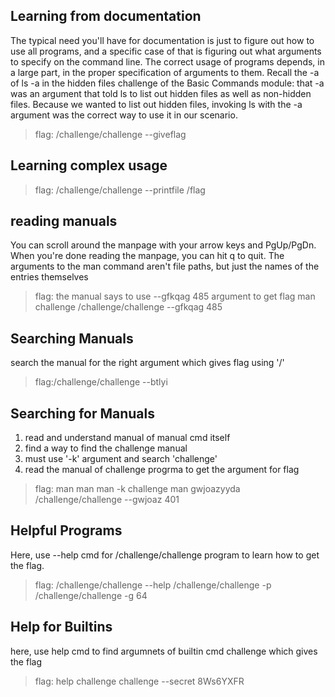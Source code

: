 
## Learning from documentation 
The typical need you'll have for documentation is just to figure out how to use all programs, and a specific case of that is figuring out what arguments to specify on the command line.
The correct usage of programs depends, in a large part, in the proper specification of arguments to them. Recall the -a of ls -a in the hidden files challenge of the Basic Commands module: that -a was an argument that told ls to list out hidden files as well as non-hidden files. Because we wanted to list out hidden files, invoking ls with the -a argument was the correct way to use it in our scenario.
> flag: /challenge/challenge --giveflag
## Learning complex usage
> flag: /challenge/challenge --printfile /flag
## reading manuals
You can scroll around the manpage with your arrow keys and PgUp/PgDn. When you're done reading the manpage, you can hit q to quit.
The arguments to the man command aren't file paths, but just the names of the entries themselves
> flag: the manual says to use --gfkqag 485 argument to get flag
> man challenge
> /challenge/challenge --gfkqag 485
## Searching Manuals
search the manual for the right argument which gives flag using '/'
> flag:/challenge/challenge  --btlyi
## Searching for Manuals
1. read and understand manual of manual cmd itself
2. find a way to find the challenge manual
3. must use '-k' argument and search 'challenge'
4. read the manual of challenge progrma to get the argument for flag
>  flag: man man
> man -k challenge
> man gwjoazyyda
> /challenge/challenge  --gwjoaz 401
## Helpful Programs
Here, use --help cmd for /challenge/challenge program to learn how to get the flag.
> flag: /challenge/challenge --help
> /challenge/challenge -p
> /challenge/challenge -g 64
## Help for Builtins
here, use help cmd to find argumnets of builtin cmd challenge which gives the flag
> flag: help challenge
> challenge --secret 8Ws6YXFR
